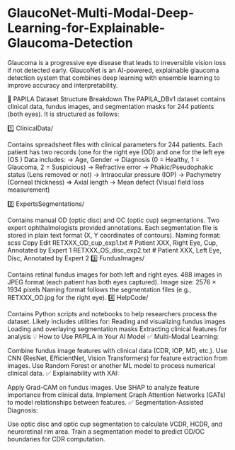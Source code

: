 # GlaucoNet-Multi-Modal-Deep-Learning-for-Explainable-Glaucoma-Detection
Glaucoma is a progressive eye disease that leads to irreversible vision loss if not detected early. GlaucoNet is an AI-powered, explainable glaucoma detection system that combines deep learning with ensemble learning to improve accuracy and interpretability.

📂 PAPILA Dataset Structure Breakdown
The PAPILA_DBv1 dataset contains clinical data, fundus images, and segmentation masks for 244 patients (both eyes). It is structured as follows:

1️⃣ ClinicalData/

Contains spreadsheet files with clinical parameters for 244 patients.
Each patient has two records (one for the right eye (OD) and one for the left eye (OS )
Data includes:
-> Age, Gender
-> Diagnosis (0 = Healthy, 1 = Glaucoma, 2 = Suspicious)
-> Refractive error
-> Phakic/Pseudophakic status (Lens removed or not)
-> Intraocular pressure (IOP)
-> Pachymetry (Corneal thickness)
=> Axial length
-> Mean defect (Visual field loss measurement)

2️⃣ ExpertsSegmentations/

Contains manual OD (optic disc) and OC (optic cup) segmentations.
Two expert ophthalmologists provided annotations.
Each segmentation file is stored in plain text format (X, Y coordinates of contours).
Naming format:
scss
Copy
Edit
RETXXX_OD_cup_exp1.txt   # Patient XXX, Right Eye, Cup, Annotated by Expert 1
RETXXX_OS_disc_exp2.txt  # Patient XXX, Left Eye, Disc, Annotated by Expert 2
3️⃣ FundusImages/

Contains retinal fundus images for both left and right eyes.
488 images in JPEG format (each patient has both eyes captured).
Image size: 2576 × 1934 pixels
Naming format follows the segmentation files (e.g., RETXXX_OD.jpg for the right eye).
4️⃣ HelpCode/

Contains Python scripts and notebooks to help researchers process the dataset.
Likely includes utilities for:
Reading and visualizing fundus images
Loading and overlaying segmentation masks
Extracting clinical features for analysis
💡 How to Use PAPILA in Your AI Model
✅ Multi-Modal Learning:

Combine fundus image features with clinical data (CDR, IOP, MD, etc.).
Use CNN (ResNet, EfficientNet, Vision Transformers) for feature extraction from images.
Use Random Forest or another ML model to process numerical clinical data.
✅ Explainability with XAI:

Apply Grad-CAM on fundus images.
Use SHAP to analyze feature importance from clinical data.
Implement Graph Attention Networks (GATs) to model relationships between features.
✅ Segmentation-Assisted Diagnosis:

Use optic disc and optic cup segmentation to calculate VCDR, HCDR, and neuroretinal rim area.
Train a segmentation model to predict OD/OC boundaries for CDR computation.
